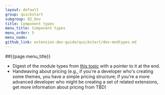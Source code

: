```yaml
---
layout: default
group: quickstart
subgroup: 02_Dev
title: Component types
menu_title: Component types
menu_order: 5
menu_node: 
github_link: extension-dev-guide/quickstart/dev-modtypes.md
---
```


##{{page.menu_title}}

*	Digest of the module types from <a href="{{ site.gdeurl }}extension-dev-guide/package_module.html" target="_blank">this topic</a> with a pointer to it at the end.
*	Handwaving about pricing (e.g., if you're a developer who's creating some themes, you have a simple pricing structure; if you're a more advanced developer who might be creating a set of related extensions, get more information about pricing from TBD)


